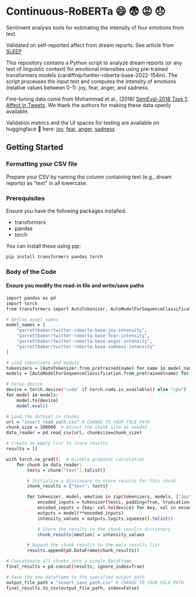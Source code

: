 # Continuous-RoBERTa  😄  😨  😡  😞
Sentiment analysis tools for estimating the intensity of four emotions from text. 

Validated on self-reported affect from dream reports. See article from [SLEEP](https://doi.org/10.1093/sleep/zsae210)

This repository contains a Python script to analyze dream reports (or any text of linguistic context) for emotional intensities using pre-trained transformers models (cardiffnlp/twitter-roberta-base-2022-154m). The script processes the input text and computes the intensity of emotions (relative values between 0-1): joy, fear, anger, and sadness.

Fine-tuning data come from Mohammad et al., (2018) [SemEval-2018 Task 1: Affect in Tweets](https://aclanthology.org/S18-1001/). We thank the authors for making these data openly available.

Validation metrics and the UI spaces for testing are available on huggingface 🤗 here: [joy](https://huggingface.co/garrettbaber/twitter-roberta-base-joy-intensity), [fear](https://huggingface.co/garrettbaber/twitter-roberta-base-fear-intensity), [anger](https://huggingface.co/garrettbaber/twitter-roberta-base-anger-intensity), [sadness](https://huggingface.co/garrettbaber/twitter-roberta-base-sadness-intensity)

## Getting Started

### Formatting your CSV file

Prepare your CSV by naming the column containing text (e.g., dream reports) as "text" in all lowercase. 

### Prerequisites

Ensure you have the following packages installed:
- transformers
- pandas
- torch

You can install these using pip:

```bash
pip install transformers pandas torch
```

### Body of the Code

#### Ensure you modify the read-in file and write/save paths

```bash
import pandas as pd
import torch
from transformers import AutoTokenizer, AutoModelForSequenceClassification

# Define model names
model_names = [
    "garrettbaber/twitter-roberta-base-joy-intensity",
    "garrettbaber/twitter-roberta-base-fear-intensity",
    "garrettbaber/twitter-roberta-base-anger-intensity",
    "garrettbaber/twitter-roberta-base-sadness-intensity"
]

# Load tokenizers and models
tokenizers = [AutoTokenizer.from_pretrained(name) for name in model_names]
models = [AutoModelForSequenceClassification.from_pretrained(name) for name in model_names]

# Setup device
device = torch.device("cuda" if torch.cuda.is_available() else "cpu")
for model in models:
    model.to(device)
    model.eval()

# Load the dataset in chunks
url = "insert_read_path.csv" # CHANGE TO YOUR FILE PATH
chunk_size = 100000  # Adjust the chunk size as needed
data_reader = pd.read_csv(url, chunksize=chunk_size)

# Create an empty list to store results
results = []

with torch.no_grad():  # Disable gradient calculation
    for chunk in data_reader:
        texts = chunk["text"].tolist()

        # Initialize a dictionary to store results for this chunk
        chunk_results = {"text": texts}

        for tokenizer, model, emotion in zip(tokenizers, models, ["Joy", "Fear", "Anger", "Sadness"]):
            encoded_inputs = tokenizer(texts, padding=True, truncation=True, return_tensors="pt")
            encoded_inputs = {key: val.to(device) for key, val in encoded_inputs.items()}
            outputs = model(**encoded_inputs)
            intensity_values = outputs.logits.squeeze().tolist()

            # Store the results in the chunk results dictionary
            chunk_results[emotion] = intensity_values

        # Append the chunk results to the main results list
        results.append(pd.DataFrame(chunk_results))

# Concatenate all chunks into a single DataFrame
final_results = pd.concat(results, ignore_index=True)

# Save the new dataframe to the specified output path
output_file_path = "insert_save_path.csv" # CHANGE TO YOUR FILE PATH
final_results.to_csv(output_file_path, index=False)
```
